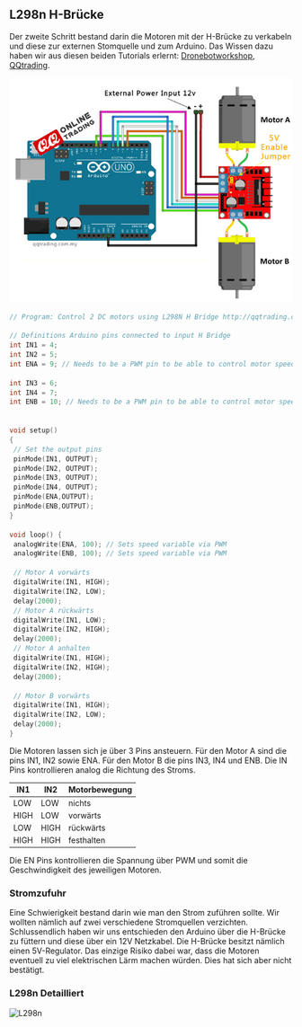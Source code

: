 ## L298n H-Brücke

Der zweite Schritt bestand darin die Motoren mit der H-Brücke zu verkabeln und diese zur externen Stomquelle und zum Arduino. Das Wissen dazu haben wir aus diesen beiden Tutorials erlernt: [Dronebotworkshop](http://dronebotworkshop.com/dc-motors-l298n-h-bridge/), [QQtrading](http://qqtrading.com.my/stepper-motor-driver-module-L298N).

![l298n](../../circuit-diagramms/l298n.jpeg)

```C
// Program: Control 2 DC motors using L298N H Bridge http://qqtrading.com.my/stepper-motor-driver-module-L298N

// Definitions Arduino pins connected to input H Bridge
int IN1 = 4;
int IN2 = 5;
int ENA = 9; // Needs to be a PWM pin to be able to control motor speed

int IN3 = 6;
int IN4 = 7;
int ENB = 10; // Needs to be a PWM pin to be able to control motor speed


void setup()
{
 // Set the output pins
 pinMode(IN1, OUTPUT);
 pinMode(IN2, OUTPUT);
 pinMode(IN3, OUTPUT);
 pinMode(IN4, OUTPUT);
 pinMode(ENA,OUTPUT);
 pinMode(ENB,OUTPUT);
}

void loop() {
 analogWrite(ENA, 100); // Sets speed variable via PWM
 analogWrite(ENB, 100); // Sets speed variable via PWM

 // Motor A vorwärts
 digitalWrite(IN1, HIGH);
 digitalWrite(IN2, LOW);
 delay(2000);
 // Motor A rückwärts
 digitalWrite(IN1, LOW);
 digitalWrite(IN2, HIGH);
 delay(2000);
 // Motor A anhalten
 digitalWrite(IN1, HIGH);
 digitalWrite(IN2, HIGH);
 delay(2000);

 // Motor B vorwärts
 digitalWrite(IN1, HIGH);
 digitalWrite(IN2, LOW);
 delay(2000);
}

```

Die Motoren lassen sich je über 3 Pins ansteuern. Für den Motor A sind die pins IN1, IN2 sowie ENA. Für den Motor B die pins IN3, IN4 und ENB. Die IN Pins kontrollieren analog die Richtung des Stroms.

| IN1  | IN2  | Motorbewegung |
| ---- | ---- | ------------- |
| LOW  | LOW  | nichts        |
| HIGH | LOW  | vorwärts      |
| LOW  | HIGH | rückwärts     |
| HIGH | HIGH | festhalten    |

Die EN Pins kontrollieren die Spannung über PWM und somit die Geschwindigkeit des jeweiligen Motoren.

### Stromzufuhr

Eine Schwierigkeit bestand darin wie man den Strom zuführen sollte. Wir wollten nämlich auf zwei verschiedene Stromquellen verzichten. Schlussendlich haben wir uns entschieden den Arduino über die H-Brücke zu füttern und diese über ein 12V Netzkabel. Die H-Brücke besitzt nämlich einen 5V-Regulator. Das einzige Risiko dabei war, dass die Motoren eventuell zu viel elektrischen Lärm machen würden. Dies hat sich aber nicht bestätigt.

### L298n Detailliert
![L298n](http://www.st.com/content/ccc/fragment/product_related/rpn_information/product_circuit_diagram/96/b8/25/a2/64/ff/49/e3/circuit_diagram_1773_thumbnail.png/files/circuit_diagram_1773_thumbnail.png/_jcr_content/translations/en.circuit_diagram_1773_thumbnail.png)
